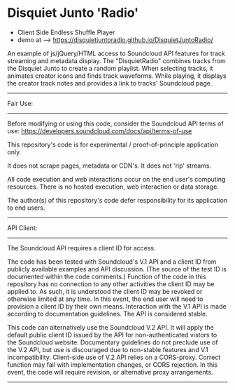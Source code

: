 # Disquiet Junto 'Radio'

  - Client Side Endless Shuffle Player
  - demo at --> https://disquietjuntoradio.github.io/DisquietJuntoRadio/
   
   An example of js/jQuery/HTML access to Soundcloud API features for track streaming and metadata display.
   The "DisquietRadio" combines tracks from the Disquiet Junto to create a random playlist.
   When selecting tracks, it animates creator icons and finds track waveforms.
   While playing, it displays the creator track notes and provides a link to tracks' Soundcloud page.
   
 -----------------------------------------------------------------------
 
 Fair Use:
 
 -----------------------------------------------------------------------
 
 Before modifying or using this code, consider the Soundcloud API terms of use:
 https://developers.soundcloud.com/docs/api/terms-of-use 
 
 This repository's code is for experimental / proof-of-principle application only.
 
 It does not scrape pages, metadata or CDN's. It does not 'rip' streams.
 
 All code execution and web interactions occur on the end user's computing resources.
 There is no hosted execution, web interaction or data storage.
 
 The author(s) of this repository's code defer responsibility for its application to end users. 
 
 -----------------------------------------------------------------------
 
 API Client:
 
 -----------------------------------------------------------------------
 
 The Soundcloud API requires a client ID for access.
 
 The code has been tested with Soundcloud's V.1 API and a client ID from publicly available examples and API discussion.
 (The source of the test ID is documented within the code comments.)
 Function of the code in this repository has no connection to any other activities the client ID may be applied to.
 As such, it is understood the client ID may be revoked or otherwise limited at any time.
 In this event, the end user will need to provision a client ID by their own means.
 Interaction with the V.1 API is made according to documentation guidelines. The API is considered stable.
 
 This code can alternatively use the Soundcloud V.2 API.
 It will apply the default public client ID issued by the API for non-authenticated vistors to the Soundcloud website.
 Documentary guidelines do not preclude use of the V.2 API, but use is discouraged due to non-stable features and V.1 incompatibility.
 Client-side use of V.2 API relies on a CORS-proxy. Correct function may fail with implementation changes, or CORS rejection.
 In this event, the code will require revision, or alternative proxy arrangements.
 
 -----------------------------------------------------------------------
